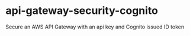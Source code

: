 # api-gateway-security-cognito
Secure an AWS API Gateway with an api key and Cognito issued ID token
